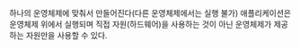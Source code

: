 하나의 운영체제에 맞춰서 만들어진다(다른 운영체제에서는 실행 불가)
애플리케이션은 운영체제 위에서 실행되며 직접 자원(하드웨어)을 사용하는 것이 아닌 운영체제가 제공하는 자원만을 사용할 수 있다.